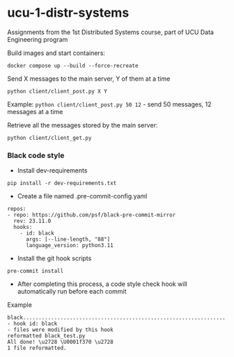 # ucu-1-distr-systems
Assignments from the 1st Distributed Systems course, part of UCU Data Engineering program

Build images and start containers:
```
docker compose up --build --force-recreate
```

Send X messages to the main server, Y of them at a time
```
python client/client_post.py X Y
```
Example: `python client/client_post.py 50 12` - send 50 messages, 12 messages at a time

Retrieve all the messages stored by the main server:
```
python client/client_get.py 
```


### Black code style

- Install dev-requirements
```
pip install -r dev-requirements.txt
```
- Create a file named .pre-commit-config.yaml
```
repos:
- repo: https://github.com/psf/black-pre-commit-mirror
  rev: 23.11.0
  hooks:
    - id: black
      args: [--line-length, "88"]
      language_version: python3.11
```
- Install the git hook scripts
```
pre-commit install
```
- After completing this process, a code style check hook will automatically run before each commit

Example
```
black....................................................................Failed
- hook id: black
- files were modified by this hook
reformatted black_test.py
All done! \u2728 \U0001f370 \u2728
1 file reformatted.
```
